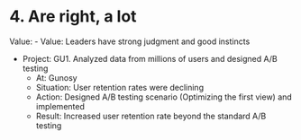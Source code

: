 # 4. Are right, a lot

Value: - Value: Leaders have strong judgment and good instincts
- Project: GU1. Analyzed data from millions of users and designed A/B testing
  - At: Gunosy
  - Situation: User retention rates were declining
  - Action: Designed A/B testing scenario (Optimizing the first view) and implemented
  - Result: Increased user retention rate beyond the standard A/B testing